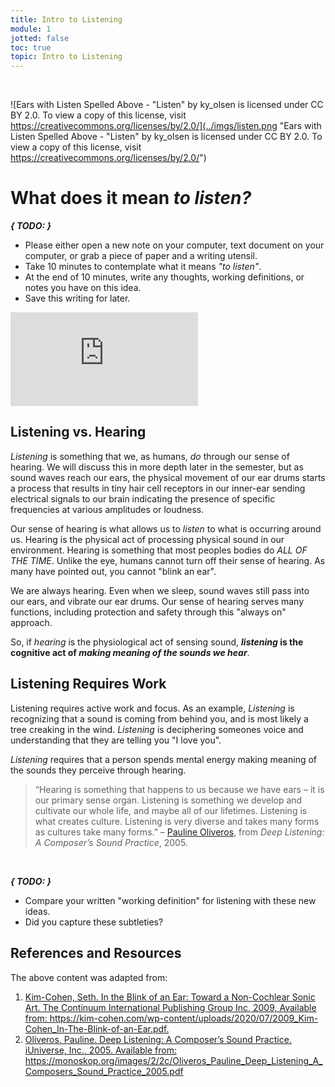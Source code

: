 ```yaml
---
title: Intro to Listening
module: 1
jotted: false
toc: true
topic: Intro to Listening
---
```



<br />

![Ears with Listen Spelled Above - "Listen" by ky_olsen is licensed under CC BY 2.0. To view a copy of this license, visit https://creativecommons.org/licenses/by/2.0/](../imgs/listen.png "Ears with Listen Spelled Above - "Listen" by ky_olsen is licensed under CC BY 2.0. To view a copy of this license, visit https://creativecommons.org/licenses/by/2.0/")

# What does it mean _to listen?_

**_{ TODO: }_**

- Please either open a new note on your computer, text document on your computer, or grab a piece of paper and a writing utensil.
- Take 10 minutes to contemplate what it means _"to listen"_.
- At the end of 10 minutes, write any thoughts, working definitions, or notes you have on this idea.
- Save this writing for later.


<div class="embed-responsive embed-responsive-16by9"><iframe class="embed-responsive-item" src="https://www.youtube.com/embed/1LquVt0RdLY" frameborder="0" allow="accelerometer; autoplay; encrypted-media; gyroscope; picture-in-picture" allowfullscreen></iframe></div>

## Listening vs. Hearing

_Listening_ is something that we, as humans, _do_ through our sense of hearing. We will discuss this in more depth later in the semester, but as sound waves reach our ears, the physical movement of our ear drums starts a process that results in tiny hair cell receptors in our inner-ear sending electrical signals to our brain indicating the presence of specific frequencies at various amplitudes or loudness.

Our sense of hearing is what allows us to _listen_ to what is occurring around us. Hearing is the physical act of processing physical sound in our environment. Hearing is something that most peoples bodies do _ALL OF THE TIME_. Unlike the eye, humans cannot turn off their sense of hearing. As many have pointed out, you cannot "blink an ear".
<!--

> "The blink of an eye lasts three hundred milliseconds. The blink of an ear lasts considerably longer. From birth to death, the ear never closes. "
>
> - [Seth Kim-Cohen, In the Blink of an Ear, 2009](https://kim-cohen.com/wp-content/uploads/2020/07/2009_Kim-Cohen_In-The-Blink-of-an-Ear.pdf)

-->

We are always hearing. Even when we sleep, sound waves still pass into our ears, and vibrate our ear drums. Our sense of hearing serves many functions, including protection and safety through this "always on" approach.

So, if _hearing_ is the physiological act of sensing sound, **_listening_ is the cognitive act of _making meaning of the sounds we hear_**.

## Listening Requires Work

Listening requires active work and focus. As an example, _Listening_ is recognizing that a sound is coming from behind you, and is most likely a tree creaking in the wind. _Listening_ is deciphering someones voice and understanding that they are telling you "I love you".

_Listening_ requires that a person spends mental energy making meaning of the sounds they perceive through hearing.

> “Hearing is something that happens to us because we have ears – it is our primary sense organ. Listening is something we develop and cultivate our whole life, and maybe all of our lifetimes. Listening is what creates culture. Listening is very diverse and takes many forms as cultures take many forms.”
> – [Pauline Oliveros](https://en.wikipedia.org/wiki/Pauline_Oliveros), from _Deep Listening: A Composer’s Sound Practice_, 2005.



<br />


**_{ TODO: }_**

- Compare your written "working definition" for listening with these new ideas.
- Did you capture these subtleties?


<div class="ref">
<h2>References and Resources</h2>

The above content was adapted from:

<ol>
<li><a href="https://kim-cohen.com/wp-content/uploads/2020/07/2009_Kim-Cohen_In-The-Blink-of-an-Ear.pdf">Kim-Cohen, Seth. In the Blink of an Ear: Toward a Non-Cochlear Sonic Art. The Continuum International Publishing Group Inc, 2009, Available from: https://kim-cohen.com/wp-content/uploads/2020/07/2009_Kim-Cohen_In-The-Blink-of-an-Ear.pdf.</a></li>
<li><a href="https://moodle.umt.edu/pluginfile.php/3785020/mod_resource/content/0/Oliveros%20-%202005%20-%20Deep%20Listening%20A%20Composer’s%20Sound%20Practice.pdf">Oliveros, Pauline. Deep Listening: A Composer’s Sound Practice. iUniverse, Inc., 2005. Available from: https://monoskop.org/images/2/2c/Oliveros_Pauline_Deep_Listening_A_Composers_Sound_Practice_2005.pdf</a></li>
</ol>
</div>
